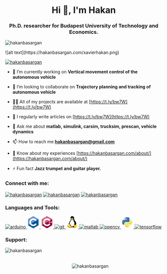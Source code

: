 <h1 align="center">Hi 👋, I'm Hakan</h1>
<h3 align="center">Ph.D. researcher for Budapest University of Technology and Economics.</h3>

<p align="left"> <img src="https://komarev.com/ghpvc/?username=hakanbasargan&label=Profile%20views&color=0e75b6&style=flat" alt="hakanbasargan" /> </p>
![alt text](https://hakanbasargan.com/xavierhakan.png)

<p align="left"> <a href="https://twitter.com/hakanbasargan" target="blank"><img src="https://img.shields.io/twitter/follow/hakanbasargan?logo=twitter&style=for-the-badge" alt="hakanbasargan" /></a> </p>

- 🔭 I’m currently working on **Vertical movement control of the autonomous vehicle**

- 👯 I’m looking to collaborate on **Trajectory planning and tracking of autonomous vehicle**

- 👨‍💻 All of my projects are available at [https://t.ly/bw7W](https://t.ly/bw7W)

- 📝 I regularly write articles on [https://t.ly/bw7W](https://t.ly/bw7W)

- 💬 Ask me about **matlab, simulink, carsim, trucksim, prescan, vehicle dynamics**

- 📫 How to reach me **hakanbasargan@gmail.com**

- 📄 Know about my experiences [https://hakanbasargan.com/about/](https://hakanbasargan.com/about/)

- ⚡ Fun fact **Jazz trumpet and guitar player.**

<h3 align="left">Connect with me:</h3>
<p align="left">
<a href="https://twitter.com/hakanbasargan" target="blank"><img align="center" src="https://raw.githubusercontent.com/rahuldkjain/github-profile-readme-generator/master/src/images/icons/Social/twitter.svg" alt="hakanbasargan" height="30" width="40" /></a>
<a href="https://linkedin.com/in/hakanbasargan" target="blank"><img align="center" src="https://raw.githubusercontent.com/rahuldkjain/github-profile-readme-generator/master/src/images/icons/Social/linked-in-alt.svg" alt="hakanbasargan" height="30" width="40" /></a>
<a href="https://instagram.com/hakanbasargan" target="blank"><img align="center" src="https://raw.githubusercontent.com/rahuldkjain/github-profile-readme-generator/master/src/images/icons/Social/instagram.svg" alt="hakanbasargan" height="30" width="40" /></a>
</p>

<h3 align="left">Languages and Tools:</h3>
<p align="left"> <a href="https://www.arduino.cc/" target="_blank"> <img src="https://cdn.worldvectorlogo.com/logos/arduino-1.svg" alt="arduino" width="40" height="40"/> </a> <a href="https://www.cprogramming.com/" target="_blank"> <img src="https://raw.githubusercontent.com/devicons/devicon/master/icons/c/c-original.svg" alt="c" width="40" height="40"/> </a> <a href="https://www.w3schools.com/cpp/" target="_blank"> <img src="https://raw.githubusercontent.com/devicons/devicon/master/icons/cplusplus/cplusplus-original.svg" alt="cplusplus" width="40" height="40"/> </a> <a href="https://git-scm.com/" target="_blank"> <img src="https://www.vectorlogo.zone/logos/git-scm/git-scm-icon.svg" alt="git" width="40" height="40"/> </a> <a href="https://www.linux.org/" target="_blank"> <img src="https://raw.githubusercontent.com/devicons/devicon/master/icons/linux/linux-original.svg" alt="linux" width="40" height="40"/> </a> <a href="https://www.mathworks.com/" target="_blank"> <img src="https://upload.wikimedia.org/wikipedia/commons/2/21/Matlab_Logo.png" alt="matlab" width="40" height="40"/> </a> <a href="https://opencv.org/" target="_blank"> <img src="https://www.vectorlogo.zone/logos/opencv/opencv-icon.svg" alt="opencv" width="40" height="40"/> </a> <a href="https://www.python.org" target="_blank"> <img src="https://raw.githubusercontent.com/devicons/devicon/master/icons/python/python-original.svg" alt="python" width="40" height="40"/> </a> <a href="https://www.tensorflow.org" target="_blank"> <img src="https://www.vectorlogo.zone/logos/tensorflow/tensorflow-icon.svg" alt="tensorflow" width="40" height="40"/> </a> </p>

<h3 align="left">Support:</h3>
<p><a href="https://www.buymeacoffee.com/hakanbasargan"> <img align="left" src="https://cdn.buymeacoffee.com/buttons/v2/default-yellow.png" height="50" width="210" alt="hakanbasargan" /></a></p><br><br>



<p>&nbsp;<img align="center" src="https://github-readme-stats.vercel.app/api?username=hakanbasargan&show_icons=true&locale=en" alt="hakanbasargan" /></p>

